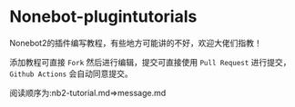 # Nonebot-plugintutorials
Nonebot2的插件编写教程，有些地方可能讲的不好，欢迎大佬们指教！

添加教程可直接 `Fork` 然后进行编辑，提交可直接使用 `Pull Request` 进行提交， `Github Actions` 会自动同意提交。

阅读顺序为:nb2-tutorial.md=>message.md
